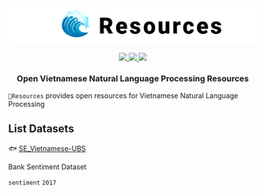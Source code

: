 <p align="center">
<br/>
<img src="docs/images/underthesea_resources.png"/>
<br/>
</p>

<p align="center">
  <a href="LICENSE">
    <img src="https://img.shields.io/badge/license-GPLv3-blue"/>
  </a>
  <a href="#">
    <img src="https://img.shields.io/badge/release-v1.0.0-blue"/>
  </a>
  <a href="#">
    <img src="https://img.shields.io/badge/datasets-2-brightgreen"/>
  </a>
</p>

<h3 align="center">
Open Vietnamese Natural Language Processing Resources
</h3>

`🌊Resources` provides open resources for Vietnamese Natural Language Processing

## List Datasets

🐟 [SE_Vietnamese-UBS](SE_Vietnamese-UBS) 

Bank Sentiment Dataset

`sentiment` `2017`

